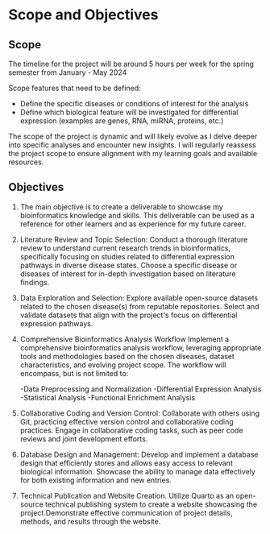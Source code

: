# Scope and Objectives

## Scope 
The timeline for the project will be around 5 hours per week for the spring semester from January - May 2024

Scope features that need to be defined:
- Define the specific diseases or conditions of interest for the analysis
- Define which biological feature will be investigated for differential expression (examples are genes, RNA, miRNA, proteins, etc.)

The scope of the project is dynamic and will likely evolve as I delve deeper into specific analyses and encounter new insights. I will regularly reassess the project scope to ensure alignment with my learning goals and available resources.


## Objectives
1. The main objective is to create a deliverable to showcase my bioinformatics knowledge and skills. This deliverable can be used as a reference for other learners and as experience for my future career. 

1. Literature Review and Topic Selection: Conduct a thorough literature review to understand current research trends in bioinformatics, specifically focusing on studies related to differential expression pathways in diverse disease states. Choose a specific disease or diseases of interest for in-depth investigation based on literature findings.

1. Data Exploration and Selection: Explore available open-source datasets related to the chosen disease(s) from reputable repositories. Select and validate datasets that align with the project's focus on differential expression pathways.

1. Comprehensive Bioinformatics Analysis Workflow Implement a comprehensive bioinformatics analysis workflow, leveraging appropriate tools and methodologies based on the chosen diseases, dataset characteristics, and evolving project scope. The workflow will encompass, but is not limited to:

    -Data Preprocessing and Normalization
    -Differential Expression Analysis
    -Statistical Analysis
    -Functional Enrichment Analysis

1. Collaborative Coding and Version Control: Collaborate with others using Git, practicing effective version control and collaborative coding practices. Engage in collaborative coding tasks, such as peer code reviews and joint development efforts.

1. Database Design and Management: Develop and implement a database design that efficiently stores and allows easy access to relevant biological information. Showcase the ability to manage data effectively for both existing information and new entries.

1. Technical Publication and Website Creation. Utilize Quarto as an open-source technical publishing system to create a website showcasing the project.Demonstrate effective communication of project details, methods, and results through the website.


